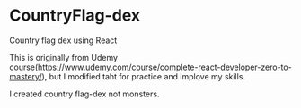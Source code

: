 # CountryFlag-dex
Country flag dex using React


This is originally  from Udemy course(https://www.udemy.com/course/complete-react-developer-zero-to-mastery/), but I modified taht for practice and implove my skills.

I created country flag-dex not monsters.
